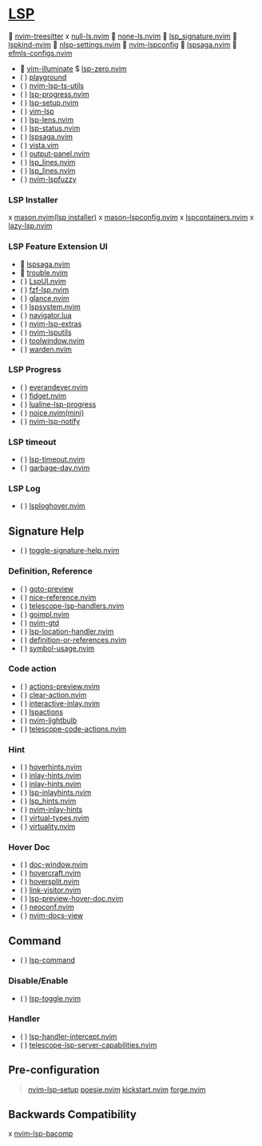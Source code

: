 # [LSP](https://yutkat.github.io/my-neovim-pluginlist/#lsp)

 [nvim-treesitter](https://github.com/nvim-treesitter/nvim-treesitter)
x [null-ls.nvim](https://github.com/jose-elias-alvarez/null-ls.nvim)
 [none-ls.nvim](https://github.com/nvimtools/none-ls.nvim)
 [lsp_signature.nvim](https://github.com/ray-x/lsp_signature.nvim)
 [lspkind-nvim](https://github.com/onsails/lspkind-nvim)
 [nlsp-settings.nvim](https://github.com/tamago324/nlsp-settings.nvim)
 [nvim-lspconfig](https://github.com/neovim/nvim-lspconfig)
 [lspsaga.nvim](https://github.com/tami5/lspsaga.nvim)
 [efmls-configs.nvim](...)
*  [vim-illuminate](...)
$ [lsp-zero.nvim](https://github.com/VonHeikemen/lsp-zero.nvim)
* ( ) [playground](https://github.com/nvim-treesitter/playground)
* ( ) [nvim-lsp-ts-utils](https://github.com/jose-elias-alvarez/nvim-lsp-ts-utils)
* ( ) [lsp-progress.nvim](https://github.com/linrongbin16/lsp-progress.nvim)
* ( ) [lsp-setup.nvim](https://github.com/junnplus/lsp-setup.nvim)
* ( ) [vim-lsp](https://github.com/prabirshrestha/vim-lsp)
* ( ) [lsp-lens.nvim](https://github.com/VidocqH/lsp-lens.nvim)
* ( ) [lsp-status.nvim](https://github.com/nvim-lua/lsp-status.nvim)
* ( ) [lspsaga.nvim](https://github.com/glepnir/lspsaga.nvim)
* ( ) [vista.vim](https://github.com/liuchengxu/vista.vim)
* ( ) [output-panel.nvim](https://github.com/mhanberg/output-panel.nvim)
* ( ) [lsp_lines.nvim](https://github.com/Maan2003/lsp_lines.nvim)
* ( ) [lsp_lines.nvim](https://git.sr.ht/~whynothugo/lsp_lines.nvim)
* ( ) [nvim-lspfuzzy](https://github.com/ojroques/nvim-lspfuzzy)

### LSP Installer

x [mason.nvim(lsp installer)](https://github.com/williamboman/mason.nvim)
x [mason-lspconfig.nvim](https://github.com/williamboman/mason-lspconfig.nvim)
x [lspcontainers.nvim](https://github.com/lspcontainers/lspcontainers.nvim)
x [lazy-lsp.nvim](https://github.com/dundalek/lazy-lsp.nvim)

### LSP Feature Extension UI

*  [lspsaga.nvim](https://github.com/kkharji/lspsaga.nvim)
*  [trouble.nvim](https://github.com/folke/trouble.nvim)
* ( ) [LspUI.nvim](https://github.com/jinzhongjia/LspUI.nvim)
* ( ) [fzf-lsp.nvim](https://github.com/gfanto/fzf-lsp.nvim)
* ( ) [glance.nvim](https://github.com/DNLHC/glance.nvim)
* ( ) [lspsystem.nvim](https://github.com/nvim-jo/lspsystem.nvim)
* ( ) [navigator.lua](https://github.com/ray-x/navigator.lua)
* ( ) [nvim-lsp-extras](https://github.com/seblj/nvim-lsp-extras)
* ( ) [nvim-lsputils](https://github.com/RishabhRD/nvim-lsputils)
* ( ) [toolwindow.nvim](https://github.com/EthanJWright/toolwindow.nvim)
* ( ) [warden.nvim](https://github.com/williamboman/warden.nvim)

### LSP Progress

* ( ) [everandever.nvim](https://github.com/davidosomething/everandever.nvim)
* ( ) [fidget.nvim](https://github.com/j-hui/fidget.nvim)
* ( ) [lualine-lsp-progress](https://github.com/arkav/lualine-lsp-progress)
* ( ) [noice.nvim(mini)](https://github.com/folke/noice.nvim)
* ( ) [nvim-lsp-notify](https://github.com/mrded/nvim-lsp-notify)

### LSP timeout

* ( ) [lsp-timeout.nvim](https://github.com/hinell/lsp-timeout.nvim)
* ( ) [garbage-day.nvim](https://github.com/Zeioth/garbage-day.nvim)

### LSP Log

* ( ) [lsploghover.nvim](https://github.com/WillLillis/lsploghover.nvim)

## Signature Help

* ( ) [toggle-signature-help.nvim](https://github.com/temchik00/toggle-signature-help.nvim)

### Definition, Reference

* ( ) [goto-preview](https://github.com/rmagatti/goto-preview)
* ( ) [nice-reference.nvim](https://github.com/wiliamks/nice-reference.nvim)
* ( ) [telescope-lsp-handlers.nvim](https://github.com/gbrlsnchs/telescope-lsp-handlers.nvim)
* ( ) [goimpl.nvim](https://github.com/edolphin-ydf/goimpl.nvim)
* ( ) [nvim-gtd](https://github.com/hrsh7th/nvim-gtd)
* ( ) [lsp-location-handler.nvim](https://github.com/Davidyz/lsp-location-handler.nvim)
* ( ) [definition-or-references.nvim](https://github.com/KostkaBrukowa/definition-or-references.nvim)
* ( ) [symbol-usage.nvim](https://github.com/Wansmer/symbol-usage.nvim)

### Code action

* ( ) [actions-preview.nvim](https://github.com/aznhe21/actions-preview.nvim)
* ( ) [clear-action.nvim](https://github.com/luckasRanarison/clear-action.nvim)
* ( ) [interactive-inlay.nvim](https://github.com/llllvvuu/interactive-inlay.nvim)
* ( ) [lspactions](https://github.com/RishabhRD/lspactions)
* ( ) [nvim-lightbulb](https://github.com/kosayoda/nvim-lightbulb)
* ( ) [telescope-code-actions.nvim](https://github.com/nyarthan/telescope-code-actions.nvim)

### Hint

* ( ) [hoverhints.nvim](https://github.com/soulis-1256/hoverhints.nvim)
* ( ) [inlay-hints.nvim](https://github.com/MysticalDevil/inlay-hints.nvim)
* ( ) [inlay-hints.nvim](https://github.com/simrat39/inlay-hints.nvim)
* ( ) [lsp-inlayhints.nvim](https://github.com/lvimuser/lsp-inlayhints.nvim)
* ( ) [lsp_hints.nvim](https://github.com/kazenix/lsp_hints.nvim)
* ( ) [nvim-inlay-hints](https://github.com/Daniel-Esteban/nvim-inlay-hints)
* ( ) [virtual-types.nvim](https://github.com/jubnzv/virtual-types.nvim)
* ( ) [virtuality.nvim](https://github.com/27justin/virtuality.nvim)

### Hover Doc

* ( ) [doc-window.nvim](https://github.com/resonyze/doc-window.nvim)
* ( ) [hovercraft.nvim](https://github.com/patrickpichler/hovercraft.nvim)
* ( ) [hoversplit.nvim](https://github.com/roobert/hoversplit.nvim)
* ( ) [link-visitor.nvim](https://github.com/xiyaowong/link-visitor.nvim)
* ( ) [lsp-preview-hover-doc.nvim](https://github.com/tamago324/lsp-preview-hover-doc.nvim)
* ( ) [neoconf.nvim](https://github.com/folke/neoconf.nvim)
* ( ) [nvim-docs-view](https://github.com/amrbashir/nvim-docs-view)

## Command

* ( ) [lsp-command](https://github.com/ii14/lsp-command)

### Disable/Enable

* ( ) [lsp-toggle.nvim](https://github.com/adoyle-h/lsp-toggle.nvim)

### Handler

* ( ) [lsp-handler-intercept.nvim](https://github.com/notomo/lsp-handler-intercept.nvim)
* ( ) [telescope-lsp-server-capabilities.nvim](https://github.com/IrisRainbow7/telescope-lsp-server-capabilities.nvim)

## Pre-configuration

> [nvim-lsp-setup](https://github.com/junnplus/nvim-lsp-setup)
> [poesie.nvim](https://github.com/phaazon/poesie.nvim)
> [kickstart.nvim](https://github.com/nvim-lua/kickstart.nvim)
> [forge.nvim](https://github.com/neph-iap/forge.nvim)

## Backwards Compatibility

x [nvim-lsp-bacomp](https://github.com/weilbith/nvim-lsp-bacomp)
